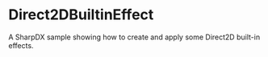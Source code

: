 Direct2DBuiltinEffect
=====================

A SharpDX sample showing how to create and apply some Direct2D built-in effects.

